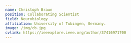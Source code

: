 ```yaml
---
name: Christoph Braun
position: Collaborating Scientist
field: Neurobiology
affiliation: University of Tübingen, Germany.
image: /img/cb.jpg
cvlink: https://ieeexplore.ieee.org/author/37416971700
---
```

